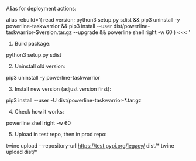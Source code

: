 Alias for deployment actions:

  alias rebuild='( read version; python3 setup.py sdist && pip3 uninstall -y powerline-taskwarrior && pip3 install --user dist/powerline-taskwarrior-$version.tar.gz --upgrade && powerline shell right -w 60 ) <<< '

1. Build package:

  python3 setup.py sdist

2. Uninstall old version:

  pip3 uninstall -y powerline-taskwarrior

3. Install new version (adjust version first):

  pip3 install --user -U dist/powerline-taskwarrior-*.tar.gz

4. Check how it works:

  powerline shell right -w 60

5. Upload in test repo, then in prod repo:

  twine upload --repository-url https://test.pypi.org/legacy/ dist/*
  twine upload dist/*
